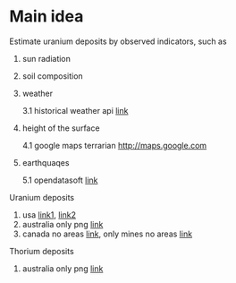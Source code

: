 # Main idea

Estimate uranium deposits by observed indicators, such as 

1) sun radiation
2) soil composition 
3) weather

   3.1 historical weather api [link](https://open-meteo.com/en/docs/historical-weather-api#location_mode=csv_coordinates&timezone=Asia%2FBangkok)
4) height of the surface
   
   4.1 google maps terrarian http://maps.google.com
5) earthquaqes

   5.1 opendatasoft [link](https://public.opendatasoft.com/explore/dataset/significant-earthquake-database/table/?location=8,41.81636,46.7688&basemap=jawg.light)
   
Uranium deposits

1) usa [link1](https://www.arcgis.com/home/item.html?id=1ddc80916bb742cfb439fef2cfe56b8d), [link2](https://www.sciencebase.gov/catalog/item/5d1ce678e4b0941bde64cd71)
2) australia only png [link](https://www.ga.gov.au/digital-publication/aecr2021/uranium-and-thorium)
3) canada no areas [link](https://world-nuclear.org/information-library/country-profiles/countries-a-f/canada-uranium.aspx), only mines no areas [link](https://open.canada.ca/data/en/dataset/ce375e21-8893-11e0-8e6c-6cf049291510)

Thorium deposits
1) australia only png [link](https://www.ga.gov.au/digital-publication/aecr2021/uranium-and-thorium)
